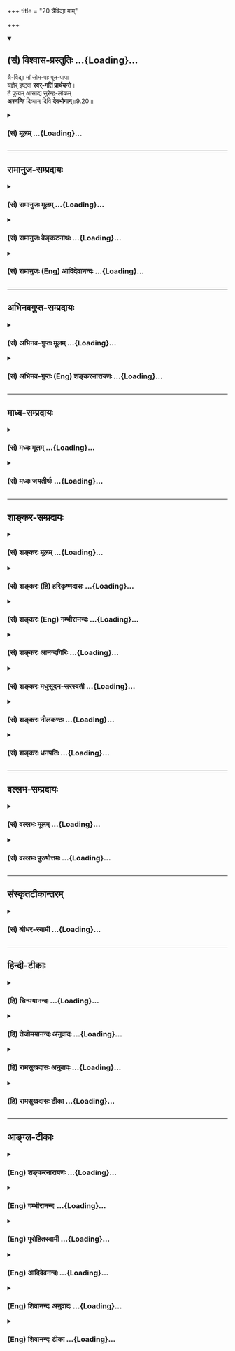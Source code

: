 +++
title = "20 त्रैविद्या माम्"

+++
<div class="js_include" newlevelforh1="2" title="(सं) विश्वास-प्रस्तुतिः" unfilled url="/purANam_vaiShNavam/mahAbhAratam/06-bhIShma-parva/03-bhagavad-gItA-parva/saMskRtam/vishvAsa-prastutiH/09_rAja-vidyA-rAja-guhy/20_traividyA_mAm.md">
<details open><summary><h2>(सं) विश्वास-प्रस्तुतिः ...{Loading}...</h2></summary>

त्रै-विद्या मां सोम-पाः पूत-पापा  
यज्ञैर् इष्ट्वा **स्वर्-गतिं प्रार्थयन्ते**।  
ते पुण्यम् आसाद्य सुरेन्द्र-लोकम्  
**अश्नन्ति** दिव्यान् दिवि **देवभोगान्**॥9.20॥
</details>
</div>
<div class="js_include collapsed" newlevelforh1="3" title="(सं) मूलम्" unfilled url="/purANam_vaiShNavam/mahAbhAratam/06-bhIShma-parva/03-bhagavad-gItA-parva/saMskRtam/mUlam/09_rAja-vidyA-rAja-guhy/20_traividyA_mAm.md">
<details><summary><h3>(सं) मूलम् ...{Loading}...</h3></summary>

त्रैविद्या मां सोमपाः पूतपापा  
यज्ञैरिष्ट्वा स्वर्गतिं प्रार्थयन्ते।  
ते पुण्यमासाद्य सुरेन्द्रलोक  
मश्नन्ति दिव्यान्दिवि देवभोगान्।।9.20।।
</details>
</div>


_________________
## रामानुज-सम्प्रदायः
<div class="js_include collapsed" newlevelforh1="3" title="(सं) रामानुजः मूलम्" unfilled url="/purANam_vaiShNavam/mahAbhAratam/06-bhIShma-parva/03-bhagavad-gItA-parva/saMskRtam/rAmAnujaH/mUlam/09_rAja-vidyA-rAja-guhy/20_traividyA_mAm.md">
<details><summary><h3>(सं) रामानुजः मूलम् ...{Loading}...</h3></summary>

।।9.20।। ऋग्यजुः सामरूपाः तिस्रो विद्याः त्रिविद्यम्; केवलं
त्रिविद्यनिष्ठाः **त्रैविद्याः।** न तु त्रय्यन्तं निष्ठाः;
त्रय्यन्तनिष्ठा हि महात्मानः पूर्वोक्तप्रकारेण अखिलवेदवेद्यं माम् एव
ज्ञात्वा अतिमात्रमद्भक्तिकारितकीर्तनादिभिः ज्ञानयज्ञेन च मदेकप्राप्या
माम् एव उपासते। त्रैविद्याः तु वेदप्रतिपाद्यकेवलेन्द्रादियागशिष्टसोमान्
पिबन्तः **पूतपापाः** स्वर्गादिप्राप्तिविरोधिपापात् पूताः तैः
केवलेन्द्रादिदैवत्यतया अनुसंहितैः **यज्ञैः** वस्तुतः तद्रूपं **माम्
इष्ट्वा** तथा अवस्थितं माम् अजानन्तः **स्वर्गतिं प्रार्थयन्ते। ते
पुण्यं** दुःखासंभिन्नं **सुरेन्द्रलोकं** प्राप्य तत्र **दिव्यान्
देवभोगान्** अश्नन्ति।

</details>
</div>
<div class="js_include collapsed" newlevelforh1="3" title="(सं) रामानुजः वेङ्कटनाथः" unfilled url="/purANam_vaiShNavam/mahAbhAratam/06-bhIShma-parva/03-bhagavad-gItA-parva/saMskRtam/rAmAnujaH/venkaTanAthaH/09_rAja-vidyA-rAja-guhy/20_traividyA_mAm.md">
<details><summary><h3>(सं) रामानुजः वेङ्कटनाथः ...{Loading}...</h3></summary>

  
  
।।9.20।। सदसच्चाहमर्जुन इत्यस्यानन्तरंत्रैविद्याः इत्यादिकमसङ्गतमिति
शङ्कायां पूर्वोत्तरानुवृत्तप्रघट्टाकार्थं प्रदर्शयन् सङ्गतिमाह -- एवं
महात्मनामिति। महात्मनां ज्ञानिनां भगवदनुभवैकभोगानामिति
त्रिभिःमहात्मानस्तुज्ञात्वाअनन्यमनसः \[9।13\] इति
प्रागुक्तस्मारणम्। अवजानन्ति \[9।11\] इत्याद्यपेक्षयामहात्मानस्तु
इत्यादेः विशेषकथनरूपत्वेऽपि
भजनकीर्तनादेर्भक्तस्वरूपनिरूपकतयावृत्तमुक्त्वेत्युक्तम्। एवं
निरूपितस्वरूपाणां तेषां निरतिशयफलसौकर्यादिकमभिधास्यमानं विशेषो
भवितुमर्हतीतितेषामेव विशेषं दर्शयितुमित्युक्तम्। अज्ञानामित्यनेनपरं
भावमजानन्तः \[9।11\] इति प्रागुक्ता एवात्र फल्गुफलयोगादिभिः प्रपञ्च्यन्त
इति सूचितम्। त्रैविद्याः इत्यत्र सङ्ख्याविशेषप्रसिद्ध्यात्रयीधर्मम् इति
वक्ष्यमाणानुसन्धानाच्च विद्यां विशिंषन् समासार्थं चाहऋग्यजुरिति। तिस्रो
विद्याः समाहृता इति द्रष्टव्यम्। द्विगुसमासत्वात्
त्रिविद्यमित्येकवद्भावनपुंसकत्वे। अकारान्तोत्तरपदो द्विगुः स्त्रियां
भाष्यते इत्यस्यपात्रादिभ्यः प्रतिषेधो वक्तव्यः इत्यपवादः। तदधीते तद्वेद
\[अष्टा.4।2।59\] इत्यण्प्रत्ययविवक्षयाऽऽहत्रिविद्यनिष्ठा इति।
सर्ववेदविषयत्वे विरोधात्कर्ममात्रविषयत्वज्ञापनायकेवलशब्दः। तदेव विशदयतिन
तु त्रय्यन्तनिष्ठा इति। विषयव्यवस्थापनाय पूर्वोक्तानां महात्मनामपि
वेदैकदेशभूतोपनिषन्निष्ठत्वं सर्वस्यापि वेदस्य तत्तद्द्वारा
भगवत्परत्वस्वीकारं च वदन्;
यथावस्थितज्ञानाधीनपुरुषार्थविशेषाभिलाषतदुपायनिष्ठतामात्रेण
विशेषात्सिद्धान्तान्तरनिष्ठत्वभ्रमं च व्युदस्यन्;
केवलत्रयीनिष्ठवृत्तव्याख्यानावसरे तद्व्यवच्छेद्यमखिलं
दर्शयतित्रय्यन्तनिष्ठा हीति। एतेन प्रकरणान्तरेषुचतुर्थी विद्या इति
मोक्षसाधनभूता त्रय्यन्तविद्यैवोच्यते इति दर्शितम्। यथाऽऽह जनकाय
याज्ञवल्क्यः -- एषा तेऽऽन्वीक्षिकी विद्या चतुर्थी साम्परायिकी
\[म.भा.12।318।47\] इतिचतुर्थी राजशार्दूल विद्यैषा साम्परायिकी
\[म.भा.12।318।35\] इति च। वेदप्रतिपाद्येति --
कर्मभागमात्रप्रतिपाद्येत्यर्थः। महात्मनामपि
विद्याङ्गकर्मगतसोमपानसद्भावात्तद्व्यवच्छेदायोक्तंकेवलेन्द्रादियागशिष्टेति।
अयज्ञशिष्टसोमपानस्याधर्मत्वाद्यागशिष्टत्वोक्तिः। स्वर्गतिं प्रार्थयन्ते
इत्यनन्तरमभिधानात्तत्प्रतिबन्धकपापनिरासकत्वमात्रमेवात्र
सोमपानस्येत्यभिप्रायेण स्वर्गादिप्राप्तिविरोधिपापात्पूता इत्युक्तम्।
स्वर्गशब्दोपलक्षणार्थत्वज्ञापनायादिशब्दः। पापस्य पूतत्वं नाम निरस्तत्वम्
तदेव हि पुरुषस्य पूतत्वमित्यभिप्रायेणपापात्पूता इति निर्देशः।
पापान्मुक्ता इत्यर्थः। स्वर्गाद्यर्थिनां तत्त्वतो भगवज्ज्ञानाभावस्य
साक्षाद्भगवद्याजिनां भगवत्प्राप्तेः केवलेन्द्रादियागानामपि वस्तुतः
परमपुरुषाराधनरूपत्वस्य तज्ज्ञानाभावाच्च तेषां वैकल्यस्यये
त्वन्यदेवताभक्ताः \[9।23\] इत्यादिश्लोकत्रयेण
वक्ष्यमाणत्वात्;यज्ञैर्मामिष्ट्वा इत्येतत्परमपुरुषस्य
स्वानुसन्धानमात्रमूलं वचः न पुनर्यजमानानुसन्धानमूलमिति
ज्ञापनायोक्तंतैरित्यादि अजानन्त इत्यन्तम्। अनुष्ठानस्य
फलकामनापूर्वकत्वेऽपि यज्ञानन्तरमेव हि फलं देहीति देवतां प्रति प्रार्थनम्
अतःइष्ट्वा प्रार्थयन्ते इति क्रमोपपत्तिः।
पुण्यक्रियातज्जन्यादृष्टयोर्लोकसामानाधिकरण्यायोगात् सुरेन्द्रलोकस्य
फलमात्ररूपस्य पावनत्वेनाश्रुतत्वात् प्रभूतदुःखासम्भिन्नत्वस्य च
श्रुतत्वात्पुण्यप्रतिक्षेप्यपापकार्यदुःखनिवृत्तिपरोऽयं पुण्यशब्द
इत्यभिप्रायेणोक्तंदुःखासम्भिन्नमिति। पुण्यसाध्यसुखमयत्वलक्षणायां वा
दुःखनिवृत्तिरर्थसिद्धा। पुण्यसाध्यत्वलक्षणायां त्वर्थतः पुनरुक्तिः
स्यात्। सुरेन्द्रलोकं प्राप्य इत्युक्तेऽपि पुनःदिवि इति निर्देशो
विचित्रभोगाश्रयतत्तदवान्तरप्रदेशविशेषविषयो
भवितुमर्हतीतितत्रतत्रेत्युक्तम्। दिव्यानिति मोहनत्वाय
भौमभोगवैलक्षण्यकथनम्। दिव्यान् दिवि भवान् देवभोगान् देवानां
भोग्यानित्यर्थः। देवभोग्यपशुपुरोडाशादिभौमव्यवच्छेदार्थं चदिव्यशब्दः।
देवा हि स्वरूपतः कालतश्च परिमितान् स्वभोगान् स्वयाजिभ्यः संविभजन्ते।
अश्नन्ति भुञ्जते; अनुभवन्तीत्यर्थः।  
  
भुक्त्वेति ह्यनूद्यते। विशालम् इत्यनेन भौमभोगापेक्षया
पृथुत्वसूचनम्। स्वर्गलोकं भुक्त्वेति स्वर्गलोकसम्भवान्
भोगाननुभूयेत्यर्थः। नहि स्वर्गानुभवाद्बन्धकपुण्यान्तरक्षयः कर्मशेषेण
विशिष्टजात्यादिप्राप्तिः श्रूयत इत्यभिप्रायेणोक्तंतदनुभवहेतुभूत इति।
एतेनस्वर्गेऽपि पातभीतस्य \[वि.पु.6।5।50\] इत्यादि दर्शितम्। मर्त्यशब्देन
भूलोकेऽप्यस्थिरत्वं द्योतितम्। एवंशब्दाभिप्रेतेन प्रकारेण त्रयीशब्दस्य
तत्र सङ्कोचं; कामकामत्वे हेतुं च दर्शयतिएवं त्रय्यन्तसिद्धज्ञानविधुरा
इति। अनुवादोऽयं स्वरूपतो मोक्षानुगुणस्यापि धर्मस्य
प्रकारविशेषात्पुनरावृत्तिहेतुत्वमिति ज्ञापनार्थः। पूर्वः कामशब्दः कर्मणि
व्युत्पन्न इत्याहकाम्यस्वर्गादिकामा इति। मोक्षस्यापि फलतया
काम्यमानत्वात्ततोऽत्र सङ्कोचाय स्वर्गादिशब्दः। केवलशब्देन
त्रय्यन्तसिद्धस्वाङ्गिभूतपरमधर्मराहित्योक्तिः। गतं चागतं च गतागतं; तदेव
लभन्ते। नहि गमनामनमात्रं दोष इत्यत्राहअल्पेति।
अनुभवदशायामप्यल्पत्वात्;यथा पशुरेवं स देवानाम् \[बृ.उ.1।4।10\] इति
प्रक्रिययाऽतिशयितब्रह्मादिसुखानुसन्धानेन दुःखत्वम तस्य
चास्थिरत्वानुसन्धानाद्दुःखतरत्वम् तत्प्रध्वंसागमे तु दुःखतमत्वम्
घटीयन्त्रन्यायेन पुनरावृत्त्यधीनगर्भवासव्याधिरनिरयादिसम्भवं तु दुःखं
वक्तुमपि दुस्सहम् तच्चासङ्ख्यातप्रवाहमिति भावः।

</details>
</div>
<div class="js_include collapsed" newlevelforh1="3" title="(सं) रामानुजः (Eng) आदिदेवानन्दः" unfilled url="/purANam_vaiShNavam/mahAbhAratam/06-bhIShma-parva/03-bhagavad-gItA-parva/saMskRtam/rAmAnujaH/english/AdidevAnandaH/09_rAja-vidyA-rAja-guhy/20_traividyA_mAm.md">
<details><summary><h3>(सं) रामानुजः (Eng) आदिदेवानन्दः ...{Loading}...</h3></summary>

9.20 The three Vedas consist of the Rk, Yajus and Saman. The followers of the three Vedas are called 'Trai-vidyah', but they are not devoted to Vedanta (or Trayyanta). The great souls, who rely on Vedanta, know Me,
as mentioned before, to be the only object to be known from all the Vedas. Considering Me as the highest object of attainment, they worship Me through singing My names etc., caused by deep devotion to Me, and also through the sacrifice of knowledge. But the followers of the three Vedas drink the Soma beverage, forming the remainder of sacrifices in honour of Indra and other divinities, as prescribed by the Vedas. They are thery purified of evil that stand in the way of attainment of heaven. In these sacrifices, in which Indra etc., are regarded as divinties, they really worship Me in the forms of these divinities. They
'however' do not know that I abide in them in that way, and so they pray for the way to heaven etc. After attaining the world of Indra, which is free from unhappiness, they enjoy everywhere the divine pleasures.

</details>
</div>


_________________
## अभिनवगुप्त-सम्प्रदायः
<div class="js_include collapsed" newlevelforh1="3" title="(सं) अभिनव-गुप्तः मूलम्" unfilled url="/purANam_vaiShNavam/mahAbhAratam/06-bhIShma-parva/03-bhagavad-gItA-parva/saMskRtam/abhinava-guptaH/mUlam/09_rAja-vidyA-rAja-guhy/20_traividyA_mAm.md">
<details><summary><h3>(सं) अभिनव-गुप्तः मूलम् ...{Loading}...</h3></summary>

।।9.20 -- 9.21।। नन्वेवं यदि बाह्ययागादिनाऽपि ब्रह्म प्राप्तिः +++(S
ब्रह्माप्तिः)+++ ; तर्हि अग्निष्टोमादिष्वपि किम् अन्यो याज्यः अभ्युपगमे
भेदवादः वासुदेव एव +++(S omits एव)+++ इति चेत्; कथं नापवर्गस्तैः \[प्राप्यते\]
तदर्थमुच्यते -- त्रैविद्या इत्यादि। ते तमित्यादि। यद्यपि ते मामेव
यजन्ते। तथापि स्वर्गमात्रप्रार्थनया मितं कर्म निजसत्त्वदुर्बलतया
स्वर्गादिमात्रेणैव फलेनावच्छिन्दन्ति। अत एवैषां पुनरावर्तको धर्मः। एवं
ते गतागतं लभन्ते; न तु यागस्य पुनरावृत्तिप्रसवधर्मा स्वभावः।

</details>
</div>
<div class="js_include collapsed" newlevelforh1="3" title="(सं) अभिनव-गुप्तः (Eng) शङ्करनारायणः" unfilled url="/purANam_vaiShNavam/mahAbhAratam/06-bhIShma-parva/03-bhagavad-gItA-parva/saMskRtam/abhinava-guptaH/english/shankaranArAyaNaH/09_rAja-vidyA-rAja-guhy/20_traividyA_mAm.md">
<details><summary><h3>(सं) अभिनव-गुप्तः (Eng) शङ्करनारायणः ...{Loading}...</h3></summary>

9.20 See Comment under 9.21

</details>
</div>


_________________
## माध्व-सम्प्रदायः
<div class="js_include collapsed" newlevelforh1="3" title="(सं) मध्वः मूलम्" unfilled url="/purANam_vaiShNavam/mahAbhAratam/06-bhIShma-parva/03-bhagavad-gItA-parva/saMskRtam/madhvaH/mUlam/09_rAja-vidyA-rAja-guhy/20_traividyA_mAm.md">
<details><summary><h3>(सं) मध्वः मूलम् ...{Loading}...</h3></summary>

।।9.20 -- 9.21।। तथापि मद्भजनमेवान्यदेवताभजनाद्वरमिति दर्शयति --
त्रैविद्या इत्यादिना।

</details>
</div>
<div class="js_include collapsed" newlevelforh1="3" title="(सं) मध्वः जयतीर्थः" unfilled url="/purANam_vaiShNavam/mahAbhAratam/06-bhIShma-parva/03-bhagavad-gItA-parva/saMskRtam/madhvaH/jayatIrthaH/09_rAja-vidyA-rAja-guhy/20_traividyA_mAm.md">
<details><summary><h3>(सं) मध्वः जयतीर्थः ...{Loading}...</h3></summary>

।।9.20 -- 9.21।। सदसच्चाहमर्जुन \[9।16\] इति
विज्ञानस्योपसंहृतत्वादुत्तरस्यासङ्गतिमाशङ्क्याह -- **तथापी**ति। अहं
क्रतुः \[9।16\] इत्यादिना सर्वक्रत्वादिभोक्तृत्वं यदुक्तं भगवतस्तदसदिति
वक्ष्यामीति गूढाभिसन्धिना यदि सर्वत्र भोक्ता भगवान्; तर्हि किं भागवतानां
त्रैविद्यानां च फलसाम्यमेव इति,पृष्टस्येदमुत्तरमित्याशयः। तथापि सर्वत्र
भगवतो भोक्तृत्वेऽपि मद्भजनं भागवतैरनुष्ठितम्; देवतेति पित्राद्युपलक्षणम्
त्रैविद्याद्यनुष्ठिताद्वरमुत्कृष्टफलम्। इत्यादिना श्लोकत्रयेण।

</details>
</div>


_________________
## शाङ्कर-सम्प्रदायः
<div class="js_include collapsed" newlevelforh1="3" title="(सं) शङ्करः मूलम्" unfilled url="/purANam_vaiShNavam/mahAbhAratam/06-bhIShma-parva/03-bhagavad-gItA-parva/saMskRtam/shankaraH/mUlam/09_rAja-vidyA-rAja-guhy/20_traividyA_mAm.md">
<details><summary><h3>(सं) शङ्करः मूलम् ...{Loading}...</h3></summary>

।।9.20।। --,**त्रैविद्याः** ऋग्यजुःसामविदः **मां** वस्वादिदेवरूपिणं
**सोमपाः** सोमं पिबन्तीति सोमपाः; तेनैव सोमपानेन **पूतपापाः**
शुद्धकिल्बिषाः; **यज्ञैः** अग्निष्टोमादिभिः **इष्ट्वा** पूजयित्वा
**स्वर्गतिं** स्वर्गगमनं स्वरेव गतिः स्वर्गतिः ताम्; **प्रार्थयन्ते।**
**ते** च **पुण्यं** पुण्यफलम् **आसाद्य** संप्राप्य **सुरेन्द्रलोकं**
शतक्रतोः स्थानम् **अश्नन्ति** भुञ्जते **दिव्यान् दिवि** भवान्
अप्राकृतान् **देवभोगान्** देवानां भोगान्।।

</details>
</div>
<div class="js_include collapsed" newlevelforh1="3" title="(सं) शङ्करः (हि) हरिकृष्णदासः" unfilled url="/purANam_vaiShNavam/mahAbhAratam/06-bhIShma-parva/03-bhagavad-gItA-parva/saMskRtam/shankaraH/hindI/harikRShNadAsaH/09_rAja-vidyA-rAja-guhy/20_traividyA_mAm.md">
<details><summary><h3>(सं) शङ्करः (हि) हरिकृष्णदासः ...{Loading}...</h3></summary>

।।9.20।। परंतु जो विषयवासनायुक्त अज्ञानी --, ऋक्; यजु और साम -- इन तीनों
वेदोंको जाननेवाले; सोमरसका पान करनेवाले और पापरहित हुए अर्थात् सोमरसका
पान करनेसे जिनके पाप नष्ट हो गये हैं ऐसे सकाम पुरुष वसु आदि देवोंके
रूपमें स्थित मुझ परमात्माका अग्निष्टोमादि यज्ञोंद्वारा पूजन करके
स्वर्गप्राप्तिकी इच्छा करते हैं। वे अपने पुण्यके फलस्वरूप इन्द्रके
स्थानको पाकर स्वर्गमें देवताओंके दिव्य भोगोंको भोगते हैं अर्थात्
देवताओंके जो स्वर्गमें होनेवाले अप्राकृत भोग हैं उनको भोगते हैं।

</details>
</div>
<div class="js_include collapsed" newlevelforh1="3" title="(सं) शङ्करः (Eng) गम्भीरानन्दः" unfilled url="/purANam_vaiShNavam/mahAbhAratam/06-bhIShma-parva/03-bhagavad-gItA-parva/saMskRtam/shankaraH/english/gambhIrAnandaH/09_rAja-vidyA-rAja-guhy/20_traividyA_mAm.md">
<details><summary><h3>(सं) शङ्करः (Eng) गम्भीरानन्दः ...{Loading}...</h3></summary>

9.20 Those, again, who are ignorant and desirous of pleasures,
trai-vidyah, who are versed in the three Vedas, who know the Rk, Yajus
and Sama Vedas; somapah, who are drinkers of Soma; and who, as a result
of that very drinking of Soma, are puta-papah, purified of sin;
prarthayante, pray for; the svargatim, heavenly goal, the attainment of
heaven-heaven itself being the goal \[Ast. adds this portion-svareva
gatih, heaven itself being the goal.-Tr.\]-; istva, by worshipping; mam,
Me, existing in the forms of gods such as the Vasus and others; yajnaih,
through sacrifices such as the Agnistoma etc. And asadya, having
reached; surendra-lokam, the place (world) of the kind of gods, of
Indra; (which is) punyam, the result of righteousness; te, they;
asnanti, enjoy; divi, in heaven; the devyan, divine, heavenly,
supernatural;; deva-bhogan, pleasures of gods.

</details>
</div>
<div class="js_include collapsed" newlevelforh1="3" title="(सं) शङ्करः आनन्दगिरिः" unfilled url="/purANam_vaiShNavam/mahAbhAratam/06-bhIShma-parva/03-bhagavad-gItA-parva/saMskRtam/shankaraH/AnandagiriH/09_rAja-vidyA-rAja-guhy/20_traividyA_mAm.md">
<details><summary><h3>(सं) शङ्करः आनन्दगिरिः ...{Loading}...</h3></summary>

।।9.20।। भगवद्भक्तानामपि निष्कामाना(णा)मेव मुक्तिरिति दर्शयितुं सकामानां
पुंसां संसारमवतारयति -- **ये पुनरिति।** तिस्रो विद्या अधीयते विदन्तीति
वा; त्रैविद्या वेदविदस्तदाह -- **ऋगिति।** वस्वादीत्यादिशब्देन
सवनद्वयेशानादित्यारुद्राश्च गृह्यन्ते। शुद्धकिल्बिषाः निरस्तपापा इति
यावत्।

</details>
</div>
<div class="js_include collapsed" newlevelforh1="3" title="(सं) शङ्करः मधुसूदन-सरस्वती" unfilled url="/purANam_vaiShNavam/mahAbhAratam/06-bhIShma-parva/03-bhagavad-gItA-parva/saMskRtam/shankaraH/madhusUdana-sarasvatI/09_rAja-vidyA-rAja-guhy/20_traividyA_mAm.md">
<details><summary><h3>(सं) शङ्करः मधुसूदन-सरस्वती ...{Loading}...</h3></summary>

।।9.20।। एवमेकत्वेन पृथक्त्वेन बहुधा चेति त्रिविधा अपि निष्कामाः सन्तो
भगवन्तमुपासीनाः सत्त्वशुद्धिज्ञानोत्पत्तिद्वारेण क्रमेण मुच्यन्ते। ये तु
सकामाः सन्तो न केनापि प्रकारेण भगवन्तमुपासते किंतु स्वस्वकामसाधनानि
काम्यान्येव कर्माण्यनुतिष्ठन्ति ते सत्त्वशोधकाभावेन ज्ञानसाधमनधिरूढाः
पुनःपुनर्जन्ममरणप्रबन्धेन सर्वदा संसारदुःखमेवानुभवन्तीत्याह द्वाभ्यां।
ऋग्वेदयजुर्वेदसामवेदलक्षणा हौत्राध्वर्यवौद्गात्रप्रतिपत्तिहेतवस्तिस्रो
विद्या येषां ते त्रिविद्याः त्रिविद्या एव स्वार्थिकतद्धितेन
त्रैविद्यास्तिस्रो विद्या वदन्तीति वा वेदत्रयविदो याज्ञिकाः
यज्ञैरग्निष्टोमादिभिः क्रमेण सवनत्रये वसुरुद्रादित्यरूपिणं
मामीश्वरमिष्ट्वा तद्रूपेण मामजानन्तोऽपि वस्तुवृत्तेन पूजयित्वा अभिषुत्य
हुत्वा च सोमं पिबन्तीति समोपाः सन्तस्तेनैव सोमपानेन पूतपापा
निरस्तस्वभोगप्रतिबन्धकपापाः सकामतया स्वर्गतिं प्रार्थयन्ते नतु
सत्त्वशुद्धिज्ञानोत्पत्त्यादि। ते दिवि स्वर्गे लोके पुण्यं पुण्यफलं
सर्वोत्कृष्टं सुरेन्द्रलोकं शतक्रतोः स्थानमासाद्य
दिव्यान्मनुष्यैरलभ्यान् देवभोगान्देवदेहोपभोग्यान्कामानश्नन्ति भुञ्जते।

</details>
</div>
<div class="js_include collapsed" newlevelforh1="3" title="(सं) शङ्करः नीलकण्ठः" unfilled url="/purANam_vaiShNavam/mahAbhAratam/06-bhIShma-parva/03-bhagavad-gItA-parva/saMskRtam/shankaraH/nIlakaNThaH/09_rAja-vidyA-rAja-guhy/20_traividyA_mAm.md">
<details><summary><h3>(सं) शङ्करः नीलकण्ठः ...{Loading}...</h3></summary>

।।9.20।। ये पुनरुक्तेषु प्रकारेष्वन्यतमेनापि मां न भजन्ते ते केवलकर्मठाः
कां गतिं प्राप्नुवन्तीति शृणु -- **त्रैविद्या इति।** तिस्रः
ऋग्यजुःसामरूपाः विद्या येषां ते त्रिविद्याः त एव त्रैविद्याः सोमपाः
सोमपायिनो याज्ञिकाः यज्ञैर्मामिष्ट्वा स्वर्गतिं फलं प्रार्थयन्ते।
दिव्यानप्राकृतान्संकल्पमात्रोपनतान्दुःखासंभिन्नान्।

</details>
</div>
<div class="js_include collapsed" newlevelforh1="3" title="(सं) शङ्करः धनपतिः" unfilled url="/purANam_vaiShNavam/mahAbhAratam/06-bhIShma-parva/03-bhagavad-gItA-parva/saMskRtam/shankaraH/dhanapatiH/09_rAja-vidyA-rAja-guhy/20_traividyA_mAm.md">
<details><summary><h3>(सं) शङ्करः धनपतिः ...{Loading}...</h3></summary>

।।9.20।। एवं ते सततं कीर्तयन्तः यतन्तश्च दृढव्रताः। नमस्यन्तश्च मां
भक्त्या नित्ययुक्ता उपासते। ज्ञानयज्ञेन एकत्वेन पृथकत्वेन बहुधा चोपासते
इति पूर्वोक्तैर्वृत्तिप्रकारैः मां पूजयन्तस्ते साक्षात्परंपरया च मामेव
प्राप्नुवन्तीर्थादुक्तम् इदानीमाज्ञानां भगवद्भक्तिवर्जितानां
केवलकर्मजडानां स्वर्गप्राप्त्यापि संसारानिवृत्तिरित्याह -- त्रैविधा
इत्यादिना। ऋग्यजुःसामवेदप्रतिपादितकर्ममात्रज्ञाः याज्ञिकाः सोमं
पिबन्तीति सोमपास्तेनैव सोमपानेन पूतानि सर्वगप्रतिबन्धकानि येषां ते
शुद्धकिल्बिषाः धूतपापा इतियावत्।
यज्ञैरग्निष्टोमादिभिर्मामिन्द्रवस्वादिरुपिणमजानन्तोऽपि वस्तुवृत्त्या
तद्रूपिणं मामिष्ट्वा पजयित्वा ये स्वर्गतिं स्वर्गगमनं गम्यत इति गतिः फल
स्वरेव गतिरिति वा तां प्रार्थयन्ते च पुण्यं पुण्यफलं सुरेन्द्रस्य
देवराजस्य पुरंदरस्य लोकं स्वर्गलोकं आसाद्य संप्राप्य दिवि स्वर्गे
दिव्यान् दिविभवान् देवभोगान् देवैर्भोक्तुं योग्यान् भोगानश्रन्ति
भुञ्जते।

</details>
</div>


_________________
## वल्लभ-सम्प्रदायः
<div class="js_include collapsed" newlevelforh1="3" title="(सं) वल्लभः मूलम्" unfilled url="/purANam_vaiShNavam/mahAbhAratam/06-bhIShma-parva/03-bhagavad-gItA-parva/saMskRtam/vallabhaH/mUlam/09_rAja-vidyA-rAja-guhy/20_traividyA_mAm.md">
<details><summary><h3>(सं) वल्लभः मूलम् ...{Loading}...</h3></summary>

।।9.20 -- 9.21।। त्रैविद्या इति। त्रिगुणात्मकत्रिवेदविद्यायां निष्णाताः;
तथा च त्रिगुणकर्मकारिणः तथाविधैरेव यज्ञैस्तत्तद्देवताविशेषं समाराध्य
वस्तुतस्तत्राहमेवेति मामित्युक्तम्। स्वर्गतिं
प्रार्थयन्ते।। स्वर्गतिमित्युपलक्षणं कर्मानुगुणलोकानाम्। तथाहि निबन्धे --
सात्त्विकः सात्त्विकं कर्म यथा श्रुतिपरः कृती। स्वर्गलोकस्तस्य
सिद्धयेद्विमानैस्त्रीभिरावृतः।। पुण्यस्य तु तिरोधाने
पतत्यर्वाक्शिरास्ततः। पुण्यशेषं समादाय समीचीनेषु जायते। राजसं कर्म
कुर्वाणो मेर्वादिसुखभाग्भवेत्। तामसं कर्म कुर्वाणोऽधोलोके
सुखभाग्भवेत्।। राजसं सात्विकं कुर्वन् दैत्यसर्गेषु जायते। राजसं कर्म
कुर्वाणश्चन्द्रलोके सुखी भवेत्। वृष्टिद्वाराऽन्नरूपः सन् रेतोयोनिषु
जायते। तामसं कर्म कुर्वाणो यक्षलोके सुखी भवेत्। तामसः सात्विकं कुर्वन्
पितृलोके महीयते। राजसं कर्म कुर्वाणो भूतादिसुखमाप्नुयात्।। तामसं कर्म
कुर्वाणः सर्पादिसुखभाग्भवेत्। सर्वेषां पुनरावृत्तिस्तथा कर्म पुनर्भवः
इति। तदाह -- क्षीणे पुण्ये इति। न तु क्षीणे लोके तद्यथेह कर्मजितो
\[चितो\] लोकः क्षीयत एवमेव अमुत्र पुण्यजितो \[चितो\] लोकः क्षीयते
\[छां.उ.8।1।6\] इति श्रुतिस्तूपचारमात्रम्। एवं त्रयीधर्मपराः कामकामा
गतागतमवाप्नुवन्ति जन्ममरणपर्यावर्त्तमनुभवन्तो गुणप्रवाहमार्गे पतिता
भवन्तीत्यर्थः। अयं जायस्य म्रियस्वेति तृतीयो दुष्टोऽधर्म -- (गुण)
प्रवाहमार्ग उक्तः; तत्र अधर्मप्रवाहमार्गे जीवा नाङ्गीकृताः केनापि
स्वरूपेण किन्तु माययेति सिद्धान्तः।

</details>
</div>
<div class="js_include collapsed" newlevelforh1="3" title="(सं) वल्लभः पुरुषोत्तमः" unfilled url="/purANam_vaiShNavam/mahAbhAratam/06-bhIShma-parva/03-bhagavad-gItA-parva/saMskRtam/vallabhaH/puruShottamaH/09_rAja-vidyA-rAja-guhy/20_traividyA_mAm.md">
<details><summary><h3>(सं) वल्लभः पुरुषोत्तमः ...{Loading}...</h3></summary>

  
  
।।9.20।। एवं बहुप्रकारकं यत्स्वस्वरूपमुक्तं तदज्ञात्वा ये
यज्ञाद्रिकमन्यया कुर्वन्ति सकामास्ते जन्ममरणात्मके संसारे तिष्ठन्तीत्याह
द्वाभ्याम् -- त्रैविद्या इति। त्रैविद्याः वेदत्रयीनिरूपितकर्मकर्त्तारः।
सोमपाः यज्ञशेषामृतपातारः। पूतपापाः कर्मिणां पापसम्भवाद्विधूतकल्मषाः।
यज्ञैरेव वा विधूतकल्मषाः। मां यज्ञैरिष्ट्वा मदाज्ञारूपत्वेन
भक्तिप्रतिबन्धनिवर्तकत्वमज्ञात्वा तत्स्वरूपं चाज्ञात्वा स्वर्गतिं
इन्द्रादिलोकं प्रार्थयन्ते।  
  

</details>
</div>


_________________
## संस्कृतटीकान्तरम्
<div class="js_include collapsed" newlevelforh1="3" title="(सं) श्रीधर-स्वामी" unfilled url="/purANam_vaiShNavam/mahAbhAratam/06-bhIShma-parva/03-bhagavad-gItA-parva/saMskRtam/shrIdhara-svAmI/09_rAja-vidyA-rAja-guhy/20_traividyA_mAm.md">
<details><summary><h3>(सं) श्रीधर-स्वामी ...{Loading}...</h3></summary>

।।9.20।। तदेवम्अवजानन्ति मां मूढा इत्यादिश्लोकद्वयेन क्षिप्रफलाशया
देवतान्तरं भजन्तो मां नाद्रियन्त इत्यभक्ता दर्शिताः। महात्मानस्तु मां
पार्थ इत्यादिना च भक्ता उक्तास्तत्रैकत्वेन पृथक्त्वेन वा परमेश्वरं
श्रीवासुदेवं ये न भजन्ति तेषां जन्ममृत्युप्रवाहो दुर्वार इत्याह **--
त्रैविद्या मामिति द्वाभ्याम्।** ऋग्यजुःसामलक्षणास्तिस्रो विद्या येषां ते
त्रिविद्याः एव त्रैविद्याः स्वार्थे तद्धितः। तिस्रो विद्या अधीयन्ते
जानन्तीति वा त्रैविद्याः। वेदत्रयोक्तकर्मतत्परा इत्यर्थः।
वेदत्रयविहितैर्यज्ञैर्मामिष्ट्वा ममैव रूपं देवतान्तरमित्यजानन्तोऽपि
वस्तुत इन्द्रादिरूपेण मामेवेष्ट्वा संपूज्य यज्ञशेषं सोमं पिबन्तीति
सोमपाः तेनैव पूतपापाः शोधितकल्मषाः सन्तः स्वर्गतिं स्वर्गं प्रति गतिं ये
प्रार्थयन्ते ते पुण्यफलरूपं सुरेन्द्रस्य लोकं स्वर्गमासाद्य प्राप्य दिवि
स्वर्गे दिव्यानुत्तमान्देवानां भोगानश्नन्ति भुञ्जते।

</details>
</div>


_________________
## हिन्दी-टीकाः
<div class="js_include collapsed" newlevelforh1="3" title="(हि) चिन्मयानन्दः" unfilled url="/purANam_vaiShNavam/mahAbhAratam/06-bhIShma-parva/03-bhagavad-gItA-parva/hindI/chinmayAnandaH/09_rAja-vidyA-rAja-guhy/20_traividyA_mAm.md">
<details><summary><h3>(हि) चिन्मयानन्दः ...{Loading}...</h3></summary>

।।9.20।। च्ड्ढड्ढ क्दृथ्र्थ्र्ड्ढदद्यठ्ठद्धन्र् द्वदड्डड्ढद्ध 9.21

</details>
</div>
<div class="js_include collapsed" newlevelforh1="3" title="(हि) तेजोमयानन्दः अनुवादः" unfilled url="/purANam_vaiShNavam/mahAbhAratam/06-bhIShma-parva/03-bhagavad-gItA-parva/hindI/tejomayAnandaH/anuvAdaH/09_rAja-vidyA-rAja-guhy/20_traividyA_mAm.md">
<details><summary><h3>(हि) तेजोमयानन्दः अनुवादः ...{Loading}...</h3></summary>

।।9.20।। तीनों वेदों के ज्ञाता (वेदोक्त सकाम कर्म करने वाले), सोमपान
करने वाले एवं पापों से पवित्र हुए पुरुष मुझे यज्ञों के द्वारा पूजकर
स्वर्ग प्राप्ति चाहते हैं; वे पुरुष अपने पुण्यों के फलरूप इन्द्रलोक को
प्राप्त कर स्वर्ग में दिव्य देवताओं के भोग भोगते हैं।।

</details>
</div>
<div class="js_include collapsed" newlevelforh1="3" title="(हि) रामसुखदासः अनुवादः" unfilled url="/purANam_vaiShNavam/mahAbhAratam/06-bhIShma-parva/03-bhagavad-gItA-parva/hindI/rAmasukhadAsaH/anuvAdaH/09_rAja-vidyA-rAja-guhy/20_traividyA_mAm.md">
<details><summary><h3>(हि) रामसुखदासः अनुवादः ...{Loading}...</h3></summary>

।।9.20।। वेदत्रयीमें कहे हुए सकाम अनुष्ठानको करनेवाले और सोमरसको
पीनेवाले जो पापरहित मनुष्य यज्ञोंके द्वारा इन्द्ररूपसे मेरा पूजन करके
स्वर्ग-प्राप्तिकी प्रार्थना करते हैं, वे पुण्यके फलस्वरूप इन्द्रलोकको
प्राप्त करके वहाँ स्वर्गमें देवताओंके दिव्य भोगोंको भोगते हैं।

</details>
</div>
<div class="js_include collapsed" newlevelforh1="3" title="(हि) रामसुखदासः टीका" unfilled url="/purANam_vaiShNavam/mahAbhAratam/06-bhIShma-parva/03-bhagavad-gItA-parva/hindI/rAmasukhadAsaH/TIkA/09_rAja-vidyA-rAja-guhy/20_traividyA_mAm.md">
<details><summary><h3>(हि) रामसुखदासः टीका ...{Loading}...</h3></summary>

।।9.20।।***व्याख्या--'*****त्रैविद्याः मां सोमपाः ৷৷. दिव्यान्दिवि
देवभागान्'--**संसारके मनुष्य प्रायः यहाँके भोगोंमें ही लगे रहते हैं
उनमें जो भी विशेष बुद्धिमान् कहलाते हैं, उनके हृदयमें भी
उत्पत्ति-विनाशशील वस्तुओंका महत्त्व रहनेके कारण जब वे ऋक्, साम और यजुः
-- इन तीनों वेदोंमें कहे हुए सकाम कर्मोंका तथा उनके फलका वर्णन सुनते
हैं, तब वे (वेदोंमें आस्तिकभाव होनेके कारण) यहाँके भोगोंकी इतनी परवाह न
करके स्वर्गके भोगोंके लिये ललचा उठते हैं और स्वर्गप्राप्तिके लिये
वेदोंमें कहे हुए यज्ञोंके अनुष्ठानमें लग जाते हैं। ऐसे मनुष्योंके लिये
ही यहाँ **'त्रैविद्याः'** पद आया है।  
  
सोमलता अथवा सोमवल्ली नामकी एक लता होती है। उसके विषयमें शास्त्रमें आता
है कि जैसे शुक्लपक्षमें प्रतिदिन चन्द्रमाकी एक-एक कला बढ़ते-बढ़ते
पूर्णिमाको कलाएँ पूर्ण हो जाती हैं और कृष्णपक्षमें प्रतिदिन एक-एक कला
क्षीण होते-होते अमावस्याको कलाएँ सर्वथा क्षीण हो जाती हैं ऐसे ही उस
सोमलताका भी शुक्लपक्षमें प्रतिदिन एक-एक पत्ता निकलते-निकलते पूर्णिमातक
पंद्रह पत्ते निकल आते हैं और कृष्णपक्षमें प्रतिदिन एक-एक पत्ता
गिरते-गिरते अमावस्यातक पूरे पत्ते गिर जाते हैं **(टिप्पणी प₀ 506)**। उस
सोमलताके रसको सोमरस कहते हैं। यज्ञ करनेवाले उस सोमरसको वैदिक मन्त्रोंके
द्वारा अभिमन्त्रित करके पीते हैं, इसलिये उनको **'सोमपाः'** कहा गया है।

</details>
</div>


_________________
## आङ्ग्ल-टीकाः
<div class="js_include collapsed" newlevelforh1="3" title="(Eng) शङ्करनारायणः" unfilled url="/purANam_vaiShNavam/mahAbhAratam/06-bhIShma-parva/03-bhagavad-gItA-parva/english/shankaranArAyaNaH/09_rAja-vidyA-rAja-guhy/20_traividyA_mAm.md">
<details><summary><h3>(Eng) शङ्करनारायणः ...{Loading}...</h3></summary>

9.20. The masters of the three Vedas, the Somadrinkers, purified of their sins, aspire for the heavengoal by offering sacrifices to Me. They attain the meritorious world of the lord of gods and taste in the heaven the heavenly pleasures of the gods.

</details>
</div>
<div class="js_include collapsed" newlevelforh1="3" title="(Eng) गम्भीरानन्दः" unfilled url="/purANam_vaiShNavam/mahAbhAratam/06-bhIShma-parva/03-bhagavad-gItA-parva/english/gambhIrAnandaH/09_rAja-vidyA-rAja-guhy/20_traividyA_mAm.md">
<details><summary><h3>(Eng) गम्भीरानन्दः ...{Loading}...</h3></summary>

9.20 Those who are versed in the Vedas, who are drinkers of Soma and are purified of sin, pray for the heavenly goal by worshipping Me through sacrifices. Having reached the place (world) of the king of gods, which is the result of righteousness, they enjoy in heaven th divine pleasure of gods.

</details>
</div>
<div class="js_include collapsed" newlevelforh1="3" title="(Eng) पुरोहितस्वामी" unfilled url="/purANam_vaiShNavam/mahAbhAratam/06-bhIShma-parva/03-bhagavad-gItA-parva/english/purohitasvAmI/09_rAja-vidyA-rAja-guhy/20_traividyA_mAm.md">
<details><summary><h3>(Eng) पुरोहितस्वामी ...{Loading}...</h3></summary>

9.20 Those who are versed in the scriptures, who drink the mystic Soma-juice and are purified from sin, but who while worshipping Me with sacrifices pray that I will lead them to heaven; they reach the holy world where lives the Controller of the Powers of Nature, and they enjoy the feasts of Paradise.

</details>
</div>
<div class="js_include collapsed" newlevelforh1="3" title="(Eng) आदिदेवनन्दः" unfilled url="/purANam_vaiShNavam/mahAbhAratam/06-bhIShma-parva/03-bhagavad-gItA-parva/english/AdidevanandaH/09_rAja-vidyA-rAja-guhy/20_traividyA_mAm.md">
<details><summary><h3>(Eng) आदिदेवनन्दः ...{Loading}...</h3></summary>

9.20 Those who are versed in the three Vedas, being purified from sin by drinking the Soma juice, pray for the passage to heaven and worship Me by sacrifices. Reaching the holy realm of the chief of the gods, they enjoy in heaven celestial pleasures of the gods.

</details>
</div>
<div class="js_include collapsed" newlevelforh1="3" title="(Eng) शिवानन्दः अनुवादः" unfilled url="/purANam_vaiShNavam/mahAbhAratam/06-bhIShma-parva/03-bhagavad-gItA-parva/english/shivAnandaH/anuvAdaH/09_rAja-vidyA-rAja-guhy/20_traividyA_mAm.md">
<details><summary><h3>(Eng) शिवानन्दः अनुवादः ...{Loading}...</h3></summary>

9.20 The knowers of the three Vedas, the drinkers of Soma, purified of all sins, worshipping Me by sacrifices, pray for the way to heaven; they reach the holy world of the Lord of the gods and enjoy in heavn the divine pleasures of the gods.

</details>
</div>
<div class="js_include collapsed" newlevelforh1="3" title="(Eng) शिवानन्दः टीका" unfilled url="/purANam_vaiShNavam/mahAbhAratam/06-bhIShma-parva/03-bhagavad-gItA-parva/english/shivAnandaH/TIkA/09_rAja-vidyA-rAja-guhy/20_traividyA_mAm.md">
<details><summary><h3>(Eng) शिवानन्दः टीका ...{Loading}...</h3></summary>

9.20 त्रैविद्याः the knowers of the three Vedas; माम् Me; सोमपाः the drinkers of Soma; पूतपापाः purified from sin; यज्ञैः by sacrifices;
इष्ट्वा worshipping; स्वर्गतिम् way to heaven; प्रार्थयन्ते pray; ते
they; पुण्यम् holy; आसाद्य having reached; सुरेन्द्रलोकम् the world of the Lord of gods; अश्नन्ति eat (enjoy); दिव्यान् divine; दिवि in heaven;
देवभोगान् the divine pleasures.Commentary May aspirants climb up to a certain height on the ladder of Yoga. They are irresistibly swept away by the temptation of the higher planes (the heaven; and the plane of the celestial beings; etc.). They lose their power of discrimination and right understanding and thery lose themselves in heavenly enjoyments.
The dwellers of the higher planes; the shining ones; tempt the aspirants in a variety of ways. They say unto them; O Yogi; we are very much pleased with your austerities and dispassion; spiritual practices and divine alities. This is the plane for your final resting which you have obtained through your merit and your austerities. We are all your servants to obey your orders and carry out your ;nds or behests. Here is the celestial car for you. You can move about anywhere you like. Here are the celestial damsels to attend on you. They will please you with their celestial music. Here is the wishfulfilling ree which will give you whatever you want. Here is the celestial nectar in the golden cup;
which will make you immortal. Here is the celestial lake of supreme joy.
You can swim freely in this lake. The uncautious Yogi is easily carried away by the invitations of the gods and the sweet flowery speeches. He gets false satisfaction or contentment. He thinks that he has reached the highest goal of Yoga. He yields to the templations and his energy is dissipated in various directions. As soon as his merits are exhausted he comes down to this earthplane. He will have to start his upward climb on the spiritual lader once more. But that dispassionate Yogi who is endowed with strong discrimination rejects ruthlessly these invitations from the gods; marches boldly on his spiritual path and stops not till he attains the highest rung on the ladder of Yoga or the highest summit on the hill of knowledge or Nirvikalpa Samadhi. He is fully conscious that enjoyments in heaven are as much worthless as those of this illusory world. The pleasures of heaven are subtle; exceedingly intense and extremely intoxicating. That is the reason why the uncautious;
nonvigilant and less dispassionate aspirant yields easily to the temptations of the higher planes. Even in this physical plane; in the West and in America where there is abundance of wealth; plenty of dollars and gold; people enjoy subtle and intense sensual pleasures.
Every day scientists bring out new inventions; new forms of sensual pleasures for the gratification of the mischievous and revolting senses.
Even an abstemious man of simple habits of India becomes a changed man when he lives in America or Europe for some time. He yields to the temptations. Such is the power of Maya. Such is the influence of temptation. Such is the strength of the senses. That man who is endowed with strong discrimination; sustained dispassion; good selfanalytic power; and burning yearning for liberation; can resist temptations and he aloen can be really happy. He alone can attain the highest goal of life; the final beatitude or the sublime vision of the Infinite.Those who drink the Soma juice are purified from sin.Sacrifices Such as the Agnistoma; Jyotistoma. They worship Me as the Vasus and other deities
(Rudras and Adityas) by sacrifices such as the Agnistoma.Indra is the Lord of the gods. He is called Satakratu because he had performed a hundred sacrifices. The divine pleasures are the supernatural pleasures of the heaven.DivyaBhoga An enjoyment that is beyond the reach of man or an enjoyment that can be had only by the celestial body of the gods or an enjoyment given by the gods in the heaven. The term Bhoga indicates sensual pleasures. Though the heavenly pleasuresare of a very subtle nature; yet,they are sensual pleasures only. (Cf.II.45)

</details>
</div>
